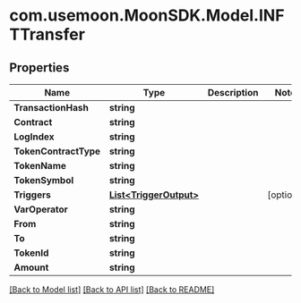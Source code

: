 # com.usemoon.MoonSDK.Model.INFTTransfer

## Properties

| Name                  | Type                                         | Description | Notes       |
| --------------------- | -------------------------------------------- | ----------- | ----------- |
| **TransactionHash**   | **string**                                   |             |             |
| **Contract**          | **string**                                   |             |             |
| **LogIndex**          | **string**                                   |             |             |
| **TokenContractType** | **string**                                   |             |             |
| **TokenName**         | **string**                                   |             |             |
| **TokenSymbol**       | **string**                                   |             |             |
| **Triggers**          | [**List\<TriggerOutput>**](TriggerOutput.md) |             | \[optional] |
| **VarOperator**       | **string**                                   |             |             |
| **From**              | **string**                                   |             |             |
| **To**                | **string**                                   |             |             |
| **TokenId**           | **string**                                   |             |             |
| **Amount**            | **string**                                   |             |             |

[\[Back to Model list\]](./#documentation-for-models) [\[Back to API list\]](./#documentation-for-api-endpoints) [\[Back to README\]](./)
